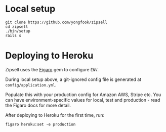 # Local setup

```
git clone https://github.com/yongfook/zipsell
cd zipsell
./bin/setup
rails s
```

# Deploying to Heroku

Zipsell uses the [Figaro](https://github.com/laserlemon/figaro) gem to configure `ENV`.

During local setup above, a git-ignored config file is generated at `config/application.yml`.

Populate this with your production config for Amazon AWS, Stripe etc. You can have environment-specific values for local, test and production - read the Figaro docs for more detail.

After deploying to Heroku for the first time, run:

```
figaro heroku:set -e production
```
